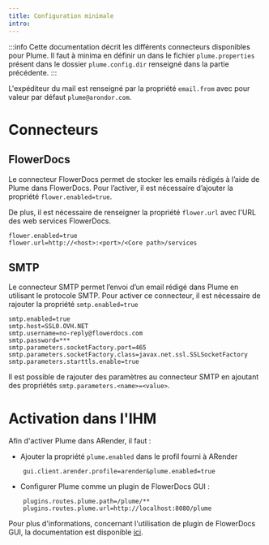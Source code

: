 ```yaml
---
title: Configuration minimale
intro: 
---
```


:::info
Cette documentation décrit les différents connecteurs disponibles pour Plume. Il faut à minima en définir un dans le fichier ``plume.properties`` présent dans le dossier ``plume.config.dir`` renseigné dans la partie précédente.
:::

L'expéditeur du mail est renseigné par la propriété ``email.from`` avec pour valeur par défaut ``plume@arondor.com``.

# Connecteurs 

## FlowerDocs

Le connecteur FlowerDocs permet de stocker les emails rédigés à l’aide de Plume dans FlowerDocs.
Pour l’activer, il est nécessaire d’ajouter la propriété `flower.enabled=true`. 

De plus, il est nécessaire de renseigner la propriété `flower.url` avec l'URL des web services FlowerDocs. 

```properties
flower.enabled=true
flower.url=http://<host>:<port>/<Core path>/services
```

## SMTP

Le connecteur SMTP permet l’envoi d’un email rédigé dans Plume en utilisant le protocole SMTP.
Pour activer ce connecteur, il est nécessaire de rajouter la propriété `smtp.enabled=true`

```properties
smtp.enabled=true
smtp.host=SSL0.OVH.NET
smtp.username=no-reply@flowerdocs.com
smtp.password=***
smtp.parameters.socketFactory.port=465
smtp.parameters.socketFactory.class=javax.net.ssl.SSLSocketFactory
smtp.parameters.starttls.enable=true
```

Il est possible de rajouter des paramètres au connecteur SMTP en ajoutant des propriétés `smtp.parameters.<name>=<value>`.


# Activation dans l'IHM

Afin d'activer Plume dans ARender, il faut  : 
	
* Ajouter la propriété ``plume.enabled`` dans le profil fourni à ARender  

```properties
	gui.client.arender.profile=arender&plume.enabled=true
```

* Configurer Plume comme un plugin de FlowerDocs GUI : 

```properties
	plugins.routes.plume.path=/plume/**
	plugins.routes.plume.url=http://localhost:8080/plume
```

Pour plus d'informations, concernant l'utilisation de plugin de FlowerDocs GUI, la documentation est disponible  [ici](broken-link.md).